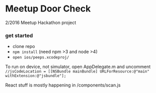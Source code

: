# Meetup Door Check

2/2016 Meetup Hackathon project

### get started

* clone repo
* `npm install` (need npm >3 and node >4)
* `open ios/peeps.xcodeproj/`

To run on device, not simulator, open AppDelegate.m and uncomment
`//jsCodeLocation = [[NSBundle mainBundle] URLForResource:@"main" withExtension:@"jsbundle"];`

React stuff is mostly happening in /components/scan.js
